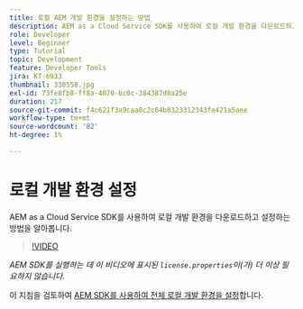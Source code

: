 ```yaml
---
title: 로컬 AEM 개발 환경을 설정하는 방법
description: AEM as a Cloud Service SDK를 사용하여 로컬 개발 환경을 다운로드하고 설정하는 방법을 알아봅니다.
role: Developer
level: Beginner
type: Tutorial
topic: Development
feature: Developer Tools
jira: KT-6933
thumbnail: 330558.jpg
exl-id: 73fe8fb8-ff8a-4070-bc0c-384387d0a25e
duration: 217
source-git-commit: f4c621f3a9caa8c2c64b8323312343fe421a5aee
workflow-type: tm+mt
source-wordcount: '82'
ht-degree: 1%

---
```


# 로컬 개발 환경 설정

AEM as a Cloud Service SDK를 사용하여 로컬 개발 환경을 다운로드하고 설정하는 방법을 알아봅니다.

>[!VIDEO](https://video.tv.adobe.com/v/345884?quality=12&learn=on&captions=kor)

_AEM SDK를 실행하는 데 이 비디오에 표시된 `license.properties`이(가) 더 이상 필요하지 않습니다._

이 지침을 검토하여 [AEM SDK를 사용하여 전체 로컬 개발 환경을 설정](https://experienceleague.adobe.com/docs/experience-manager-learn/cloud-service/local-development-environment-set-up/overview.html?lang=ko-KR)합니다.
